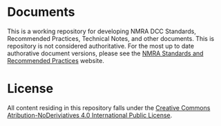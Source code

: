 # Documents

This is a working repository for developing NMRA DCC Standards, Recommended Practices, Technical Notes, and other documents. This is repository is not considered authoritative. For the most up to date authorative document versions, please see the [NMRA Standards and Recommended Practices](https://www.nmra.org/index-nmra-standards-and-recommended-practices) website.

# License
All content residing in this repository falls under the [Creative Commons Atribution-NoDeriviatives 4.0 International Public License](LICENSE.md).
